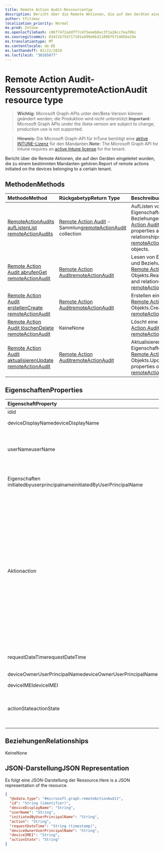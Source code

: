 ```yaml
---
title: Remote Action Audit-Ressourcentyp
description: Bericht über die Remote Aktionen, die auf den Geräten eingeleitet wurden, die zu einem bestimmten Mandanten gehören.
author: tfitzmac
localization_priority: Normal
ms.prod: Intune
ms.openlocfilehash: c06f7472addff7c475eeeb8ac3f1a26cc7ea78bc
ms.sourcegitcommit: 03421b75d717101a499e0b311890f5714056e29e
ms.translationtype: MT
ms.contentlocale: de-DE
ms.lasthandoff: 02/21/2019
ms.locfileid: "30165877"
---
```

# <a name="remoteactionaudit-resource-type"></a><span data-ttu-id="19a7c-103">Remote Action Audit-Ressourcentyp</span><span class="sxs-lookup"><span data-stu-id="19a7c-103">remoteActionAudit resource type</span></span>

> <span data-ttu-id="19a7c-104">**Wichtig:** Microsoft Graph-APIs unter der/Beta-Version können geändert werden; die Produktion wird nicht unterstützt.</span><span class="sxs-lookup"><span data-stu-id="19a7c-104">**Important:** Microsoft Graph APIs under the /beta version are subject to change; production use is not supported.</span></span>

> <span data-ttu-id="19a7c-105">**Hinweis:** Die Microsoft Graph-API für InTune benötigt eine [aktive INTUNE-Lizenz](https://go.microsoft.com/fwlink/?linkid=839381) für den Mandanten.</span><span class="sxs-lookup"><span data-stu-id="19a7c-105">**Note:** The Microsoft Graph API for Intune requires an [active Intune license](https://go.microsoft.com/fwlink/?linkid=839381) for the tenant.</span></span>

<span data-ttu-id="19a7c-106">Bericht über die Remote Aktionen, die auf den Geräten eingeleitet wurden, die zu einem bestimmten Mandanten gehören.</span><span class="sxs-lookup"><span data-stu-id="19a7c-106">Report of remote actions initiated on the devices belonging to a certain tenant.</span></span>

## <a name="methods"></a><span data-ttu-id="19a7c-107">Methoden</span><span class="sxs-lookup"><span data-stu-id="19a7c-107">Methods</span></span>
|<span data-ttu-id="19a7c-108">Methode</span><span class="sxs-lookup"><span data-stu-id="19a7c-108">Method</span></span>|<span data-ttu-id="19a7c-109">Rückgabetyp</span><span class="sxs-lookup"><span data-stu-id="19a7c-109">Return Type</span></span>|<span data-ttu-id="19a7c-110">Beschreibung</span><span class="sxs-lookup"><span data-stu-id="19a7c-110">Description</span></span>|
|:---|:---|:---|
|[<span data-ttu-id="19a7c-111">RemoteActionAudits aufListen</span><span class="sxs-lookup"><span data-stu-id="19a7c-111">List remoteActionAudits</span></span>](../api/intune-devices-remoteactionaudit-list.md)|<span data-ttu-id="19a7c-112">[Remote Action Audit](../resources/intune-devices-remoteactionaudit.md) -Sammlung</span><span class="sxs-lookup"><span data-stu-id="19a7c-112">[remoteActionAudit](../resources/intune-devices-remoteactionaudit.md) collection</span></span>|<span data-ttu-id="19a7c-113">AufListen von Eigenschaften und Beziehungen der [Remote Action Audit](../resources/intune-devices-remoteactionaudit.md) -Objekte.</span><span class="sxs-lookup"><span data-stu-id="19a7c-113">List properties and relationships of the [remoteActionAudit](../resources/intune-devices-remoteactionaudit.md) objects.</span></span>|
|[<span data-ttu-id="19a7c-114">Remote Action Audit abrufen</span><span class="sxs-lookup"><span data-stu-id="19a7c-114">Get remoteActionAudit</span></span>](../api/intune-devices-remoteactionaudit-get.md)|[<span data-ttu-id="19a7c-115">Remote Action Audit</span><span class="sxs-lookup"><span data-stu-id="19a7c-115">remoteActionAudit</span></span>](../resources/intune-devices-remoteactionaudit.md)|<span data-ttu-id="19a7c-116">Lesen von Eigenschaften und Beziehungen des [Remote Action Audit](../resources/intune-devices-remoteactionaudit.md) -Objekts.</span><span class="sxs-lookup"><span data-stu-id="19a7c-116">Read properties and relationships of the [remoteActionAudit](../resources/intune-devices-remoteactionaudit.md) object.</span></span>|
|[<span data-ttu-id="19a7c-117">Remote Action Audit erstellen</span><span class="sxs-lookup"><span data-stu-id="19a7c-117">Create remoteActionAudit</span></span>](../api/intune-devices-remoteactionaudit-create.md)|[<span data-ttu-id="19a7c-118">Remote Action Audit</span><span class="sxs-lookup"><span data-stu-id="19a7c-118">remoteActionAudit</span></span>](../resources/intune-devices-remoteactionaudit.md)|<span data-ttu-id="19a7c-119">Erstellen eines neuen [Remote Action Audit](../resources/intune-devices-remoteactionaudit.md) -Objekts.</span><span class="sxs-lookup"><span data-stu-id="19a7c-119">Create a new [remoteActionAudit](../resources/intune-devices-remoteactionaudit.md) object.</span></span>|
|[<span data-ttu-id="19a7c-120">Remote Action Audit löschen</span><span class="sxs-lookup"><span data-stu-id="19a7c-120">Delete remoteActionAudit</span></span>](../api/intune-devices-remoteactionaudit-delete.md)|<span data-ttu-id="19a7c-121">Keine</span><span class="sxs-lookup"><span data-stu-id="19a7c-121">None</span></span>|<span data-ttu-id="19a7c-122">Löscht eine [Remote Action Audit](../resources/intune-devices-remoteactionaudit.md).</span><span class="sxs-lookup"><span data-stu-id="19a7c-122">Deletes a [remoteActionAudit](../resources/intune-devices-remoteactionaudit.md).</span></span>|
|[<span data-ttu-id="19a7c-123">Remote Action Audit aktualisieren</span><span class="sxs-lookup"><span data-stu-id="19a7c-123">Update remoteActionAudit</span></span>](../api/intune-devices-remoteactionaudit-update.md)|[<span data-ttu-id="19a7c-124">Remote Action Audit</span><span class="sxs-lookup"><span data-stu-id="19a7c-124">remoteActionAudit</span></span>](../resources/intune-devices-remoteactionaudit.md)|<span data-ttu-id="19a7c-125">Aktualisieren der Eigenschaften eines [Remote Action Audit](../resources/intune-devices-remoteactionaudit.md) -Objekts.</span><span class="sxs-lookup"><span data-stu-id="19a7c-125">Update the properties of a [remoteActionAudit](../resources/intune-devices-remoteactionaudit.md) object.</span></span>|

## <a name="properties"></a><span data-ttu-id="19a7c-126">Eigenschaften</span><span class="sxs-lookup"><span data-stu-id="19a7c-126">Properties</span></span>
|<span data-ttu-id="19a7c-127">Eigenschaft</span><span class="sxs-lookup"><span data-stu-id="19a7c-127">Property</span></span>|<span data-ttu-id="19a7c-128">Typ</span><span class="sxs-lookup"><span data-stu-id="19a7c-128">Type</span></span>|<span data-ttu-id="19a7c-129">Beschreibung</span><span class="sxs-lookup"><span data-stu-id="19a7c-129">Description</span></span>|
|:---|:---|:---|
|<span data-ttu-id="19a7c-130">id</span><span class="sxs-lookup"><span data-stu-id="19a7c-130">id</span></span>|<span data-ttu-id="19a7c-131">String</span><span class="sxs-lookup"><span data-stu-id="19a7c-131">String</span></span>|<span data-ttu-id="19a7c-132">Berichts-ID.</span><span class="sxs-lookup"><span data-stu-id="19a7c-132">Report Id.</span></span>|
|<span data-ttu-id="19a7c-133">deviceDisplayName</span><span class="sxs-lookup"><span data-stu-id="19a7c-133">deviceDisplayName</span></span>|<span data-ttu-id="19a7c-134">Zeichenfolge</span><span class="sxs-lookup"><span data-stu-id="19a7c-134">String</span></span>|<span data-ttu-id="19a7c-135">InTune-Gerätename.</span><span class="sxs-lookup"><span data-stu-id="19a7c-135">Intune device name.</span></span>|
|<span data-ttu-id="19a7c-136">userName</span><span class="sxs-lookup"><span data-stu-id="19a7c-136">userName</span></span>|<span data-ttu-id="19a7c-137">Zeichenfolge</span><span class="sxs-lookup"><span data-stu-id="19a7c-137">String</span></span>|<span data-ttu-id="19a7c-138">\[veraltet verwenden\] Sie stattdessen Eigenschaften initiatedbyuserprincipalname.</span><span class="sxs-lookup"><span data-stu-id="19a7c-138">\[deprecated\] Please use InitiatedByUserPrincipalName instead.</span></span>|
|<span data-ttu-id="19a7c-139">Eigenschaften initiatedbyuserprincipalname</span><span class="sxs-lookup"><span data-stu-id="19a7c-139">initiatedByUserPrincipalName</span></span>|<span data-ttu-id="19a7c-140">Zeichenfolge</span><span class="sxs-lookup"><span data-stu-id="19a7c-140">String</span></span>|<span data-ttu-id="19a7c-141">Benutzer, der die Geräte Aktion initiiert hat, Format ist UPN.</span><span class="sxs-lookup"><span data-stu-id="19a7c-141">User who initiated the device action, format is UPN.</span></span>|
|<span data-ttu-id="19a7c-142">Aktion</span><span class="sxs-lookup"><span data-stu-id="19a7c-142">action</span></span>|[<span data-ttu-id="19a7c-143">Remote-Steuerung</span><span class="sxs-lookup"><span data-stu-id="19a7c-143">remoteAction</span></span>](../resources/intune-devices-remoteaction.md)|<span data-ttu-id="19a7c-144">Der Name der Aktion.</span><span class="sxs-lookup"><span data-stu-id="19a7c-144">The action name.</span></span> <span data-ttu-id="19a7c-145">Mögliche Werte sind: `unknown`, `factoryReset`, `removeCompanyData` `resetPasscode` `remoteLock` `enableLostMode` `disableLostMode` `rebootNow` `recoverPasscode` `cleanWindowsDevice` `logoutSharedAppleDeviceActiveUser` `quickScan` `fullScan` `windowsDefenderUpdateSignatures`,,,,,,,, `factoryResetKeepEnrollmentData`,, `shutDown` ,,,,,, `updateDeviceAccount` `automaticRedeployment` `locateDevice` .</span><span class="sxs-lookup"><span data-stu-id="19a7c-145">Possible values are: `unknown`, `factoryReset`, `removeCompanyData`, `resetPasscode`, `remoteLock`, `enableLostMode`, `disableLostMode`, `locateDevice`, `rebootNow`, `recoverPasscode`, `cleanWindowsDevice`, `logoutSharedAppleDeviceActiveUser`, `quickScan`, `fullScan`, `windowsDefenderUpdateSignatures`, `factoryResetKeepEnrollmentData`, `updateDeviceAccount`, `automaticRedeployment`, `shutDown`.</span></span>|
|<span data-ttu-id="19a7c-146">requestDateTime</span><span class="sxs-lookup"><span data-stu-id="19a7c-146">requestDateTime</span></span>|<span data-ttu-id="19a7c-147">DateTimeOffset</span><span class="sxs-lookup"><span data-stu-id="19a7c-147">DateTimeOffset</span></span>|<span data-ttu-id="19a7c-148">Zeitpunkt der Ausgabe der Aktion in UTC.</span><span class="sxs-lookup"><span data-stu-id="19a7c-148">Time when the action was issued, given in UTC.</span></span>|
|<span data-ttu-id="19a7c-149">deviceOwnerUserPrincipalName</span><span class="sxs-lookup"><span data-stu-id="19a7c-149">deviceOwnerUserPrincipalName</span></span>|<span data-ttu-id="19a7c-150">Zeichenfolge</span><span class="sxs-lookup"><span data-stu-id="19a7c-150">String</span></span>|<span data-ttu-id="19a7c-151">UPN des Geräte Besitzers.</span><span class="sxs-lookup"><span data-stu-id="19a7c-151">Upn of the device owner.</span></span>|
|<span data-ttu-id="19a7c-152">deviceIMEI</span><span class="sxs-lookup"><span data-stu-id="19a7c-152">deviceIMEI</span></span>|<span data-ttu-id="19a7c-153">Zeichenfolge</span><span class="sxs-lookup"><span data-stu-id="19a7c-153">String</span></span>|<span data-ttu-id="19a7c-154">IMEI des Geräts.</span><span class="sxs-lookup"><span data-stu-id="19a7c-154">IMEI of the device.</span></span>|
|<span data-ttu-id="19a7c-155">actionState</span><span class="sxs-lookup"><span data-stu-id="19a7c-155">actionState</span></span>|[<span data-ttu-id="19a7c-156">actionState</span><span class="sxs-lookup"><span data-stu-id="19a7c-156">actionState</span></span>](../resources/intune-shared-actionstate.md)|<span data-ttu-id="19a7c-157">Aktionsstatus.</span><span class="sxs-lookup"><span data-stu-id="19a7c-157">Action state.</span></span> <span data-ttu-id="19a7c-158">Mögliche Werte: `none`, `pending`, `canceled`, `active`, `done`, `failed`, `notSupported`.</span><span class="sxs-lookup"><span data-stu-id="19a7c-158">Possible values are: `none`, `pending`, `canceled`, `active`, `done`, `failed`, `notSupported`.</span></span>|

## <a name="relationships"></a><span data-ttu-id="19a7c-159">Beziehungen</span><span class="sxs-lookup"><span data-stu-id="19a7c-159">Relationships</span></span>
<span data-ttu-id="19a7c-160">Keine</span><span class="sxs-lookup"><span data-stu-id="19a7c-160">None</span></span>

## <a name="json-representation"></a><span data-ttu-id="19a7c-161">JSON-Darstellung</span><span class="sxs-lookup"><span data-stu-id="19a7c-161">JSON Representation</span></span>
<span data-ttu-id="19a7c-162">Es folgt eine JSON-Darstellung der Ressource.</span><span class="sxs-lookup"><span data-stu-id="19a7c-162">Here is a JSON representation of the resource.</span></span>
<!-- {
  "blockType": "resource",
  "keyProperty": "id",
  "@odata.type": "microsoft.graph.remoteActionAudit"
}
-->
``` json
{
  "@odata.type": "#microsoft.graph.remoteActionAudit",
  "id": "String (identifier)",
  "deviceDisplayName": "String",
  "userName": "String",
  "initiatedByUserPrincipalName": "String",
  "action": "String",
  "requestDateTime": "String (timestamp)",
  "deviceOwnerUserPrincipalName": "String",
  "deviceIMEI": "String",
  "actionState": "String"
}
```




